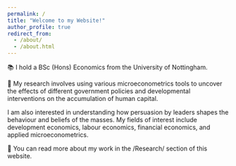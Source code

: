 ```yaml
---
permalink: /
title: "Welcome to my Website!"
author_profile: true
redirect_from: 
  - /about/
  - /about.html
---
```


📚 I hold a BSc (Hons) Economics from the University of Nottingham.

🔬 My research involves using various microeconometrics tools to uncover the effects of different government policies and developmental interventions on the accumulation of human capital. 

I am also interested in understanding how persuasion by leaders shapes the behaviour and beliefs of the masses. My fields of interest include development economics, labour economics, financial economics, and applied microeconometrics.

📖 You can read more about my work in the /Research/ section of this website.
